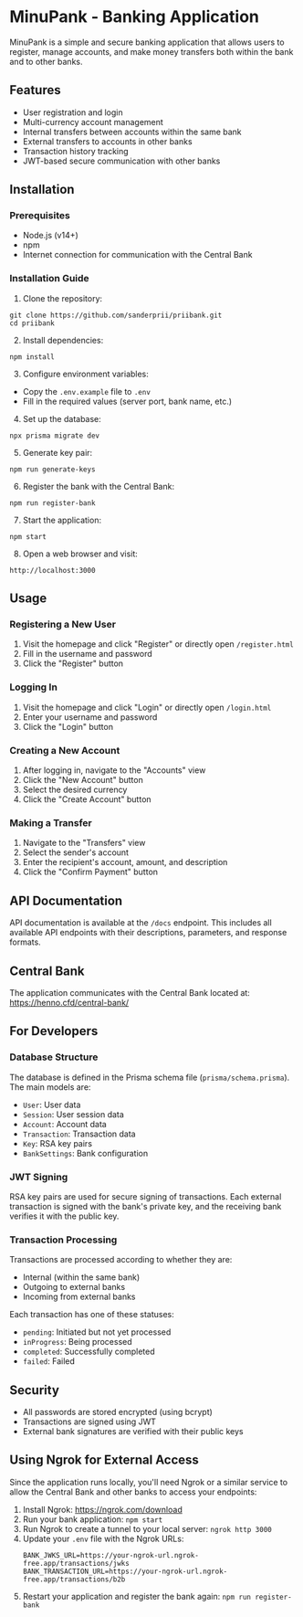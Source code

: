 # MinuPank - Banking Application

MinuPank is a simple and secure banking application that allows users to register, manage accounts, and make money transfers both within the bank and to other banks.

## Features

- User registration and login
- Multi-currency account management
- Internal transfers between accounts within the same bank
- External transfers to accounts in other banks
- Transaction history tracking
- JWT-based secure communication with other banks

## Installation

### Prerequisites

- Node.js (v14+)
- npm
- Internet connection for communication with the Central Bank

### Installation Guide

1. Clone the repository:
```
git clone https://github.com/sanderprii/priibank.git
cd priibank
```

2. Install dependencies:
```
npm install
```

3. Configure environment variables:
- Copy the `.env.example` file to `.env`
- Fill in the required values (server port, bank name, etc.)

4. Set up the database:
```
npx prisma migrate dev
```

5. Generate key pair:
```
npm run generate-keys
```

6. Register the bank with the Central Bank:
```
npm run register-bank
```

7. Start the application:
```
npm start
```

8. Open a web browser and visit:
```
http://localhost:3000
```

## Usage

### Registering a New User

1. Visit the homepage and click "Register" or directly open `/register.html`
2. Fill in the username and password
3. Click the "Register" button

### Logging In

1. Visit the homepage and click "Login" or directly open `/login.html`
2. Enter your username and password
3. Click the "Login" button

### Creating a New Account

1. After logging in, navigate to the "Accounts" view
2. Click the "New Account" button
3. Select the desired currency
4. Click the "Create Account" button

### Making a Transfer

1. Navigate to the "Transfers" view
2. Select the sender's account
3. Enter the recipient's account, amount, and description
4. Click the "Confirm Payment" button

## API Documentation

API documentation is available at the `/docs` endpoint. This includes all available API endpoints with their descriptions, parameters, and response formats.

## Central Bank

The application communicates with the Central Bank located at: https://henno.cfd/central-bank/

## For Developers

### Database Structure

The database is defined in the Prisma schema file (`prisma/schema.prisma`). The main models are:

- `User`: User data
- `Session`: User session data
- `Account`: Account data
- `Transaction`: Transaction data
- `Key`: RSA key pairs
- `BankSettings`: Bank configuration

### JWT Signing

RSA key pairs are used for secure signing of transactions. Each external transaction is signed with the bank's private key, and the receiving bank verifies it with the public key.

### Transaction Processing

Transactions are processed according to whether they are:
- Internal (within the same bank)
- Outgoing to external banks
- Incoming from external banks

Each transaction has one of these statuses:
- `pending`: Initiated but not yet processed
- `inProgress`: Being processed
- `completed`: Successfully completed
- `failed`: Failed

## Security

- All passwords are stored encrypted (using bcrypt)
- Transactions are signed using JWT
- External bank signatures are verified with their public keys

## Using Ngrok for External Access

Since the application runs locally, you'll need Ngrok or a similar service to allow the Central Bank and other banks to access your endpoints:

1. Install Ngrok: https://ngrok.com/download
2. Run your bank application: `npm start`
3. Run Ngrok to create a tunnel to your local server: `ngrok http 3000`
4. Update your `.env` file with the Ngrok URLs:
   ```
   BANK_JWKS_URL=https://your-ngrok-url.ngrok-free.app/transactions/jwks
   BANK_TRANSACTION_URL=https://your-ngrok-url.ngrok-free.app/transactions/b2b
   ```
5. Restart your application and register the bank again: `npm run register-bank`



